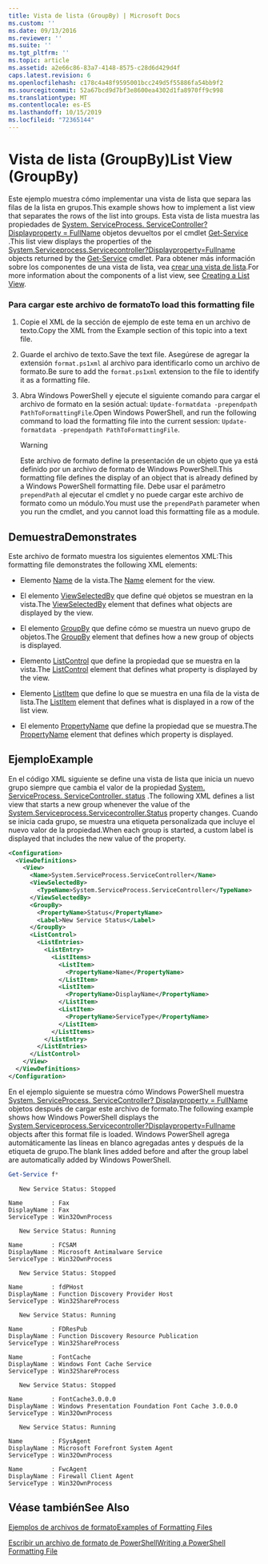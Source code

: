 ```yaml
---
title: Vista de lista (GroupBy) | Microsoft Docs
ms.custom: ''
ms.date: 09/13/2016
ms.reviewer: ''
ms.suite: ''
ms.tgt_pltfrm: ''
ms.topic: article
ms.assetid: a2e66c86-83a7-4148-8575-c28d6d429d4f
caps.latest.revision: 6
ms.openlocfilehash: c178c4a48f9595001bcc249d5f55886fa54bb9f2
ms.sourcegitcommit: 52a67bcd9d7bf3e8600ea4302d1fa8970ff9c998
ms.translationtype: MT
ms.contentlocale: es-ES
ms.lasthandoff: 10/15/2019
ms.locfileid: "72365144"
---
```

# <a name="list-view-groupby"></a><span data-ttu-id="219f2-102">Vista de lista (GroupBy)</span><span class="sxs-lookup"><span data-stu-id="219f2-102">List View (GroupBy)</span></span>

<span data-ttu-id="219f2-103">Este ejemplo muestra cómo implementar una vista de lista que separa las filas de la lista en grupos.</span><span class="sxs-lookup"><span data-stu-id="219f2-103">This example shows how to implement a list view that separates the rows of the list into groups.</span></span> <span data-ttu-id="219f2-104">Esta vista de lista muestra las propiedades de [System. ServiceProcess. ServiceController? Displayproperty = FullName](/dotnet/api/System.ServiceProcess.ServiceController) objetos devueltos por el cmdlet [Get-Service](/powershell/module/Microsoft.PowerShell.Management/Get-Service) .</span><span class="sxs-lookup"><span data-stu-id="219f2-104">This list view displays the properties of the [System.Serviceprocess.Servicecontroller?Displayproperty=Fullname](/dotnet/api/System.ServiceProcess.ServiceController) objects returned by the [Get-Service](/powershell/module/Microsoft.PowerShell.Management/Get-Service) cmdlet.</span></span> <span data-ttu-id="219f2-105">Para obtener más información sobre los componentes de una vista de lista, vea [crear una vista de lista](./creating-a-list-view.md).</span><span class="sxs-lookup"><span data-stu-id="219f2-105">For more information about the components of a list view, see [Creating a List View](./creating-a-list-view.md).</span></span>

### <a name="to-load-this-formatting-file"></a><span data-ttu-id="219f2-106">Para cargar este archivo de formato</span><span class="sxs-lookup"><span data-stu-id="219f2-106">To load this formatting file</span></span>

1. <span data-ttu-id="219f2-107">Copie el XML de la sección de ejemplo de este tema en un archivo de texto.</span><span class="sxs-lookup"><span data-stu-id="219f2-107">Copy the XML from the Example section of this topic into a text file.</span></span>

2. <span data-ttu-id="219f2-108">Guarde el archivo de texto.</span><span class="sxs-lookup"><span data-stu-id="219f2-108">Save the text file.</span></span> <span data-ttu-id="219f2-109">Asegúrese de agregar la extensión `format.ps1xml` al archivo para identificarlo como un archivo de formato.</span><span class="sxs-lookup"><span data-stu-id="219f2-109">Be sure to add the `format.ps1xml` extension to the file to identify it as a formatting file.</span></span>

3. <span data-ttu-id="219f2-110">Abra Windows PowerShell y ejecute el siguiente comando para cargar el archivo de formato en la sesión actual: `Update-formatdata -prependpath PathToFormattingFile`.</span><span class="sxs-lookup"><span data-stu-id="219f2-110">Open Windows PowerShell, and run the following command to load the formatting file into the current session: `Update-formatdata -prependpath PathToFormattingFile`.</span></span>

   > [!WARNING]
   > <span data-ttu-id="219f2-111">Este archivo de formato define la presentación de un objeto que ya está definido por un archivo de formato de Windows PowerShell.</span><span class="sxs-lookup"><span data-stu-id="219f2-111">This formatting file defines the display of an object that is already defined by a Windows PowerShell formatting file.</span></span> <span data-ttu-id="219f2-112">Debe usar el parámetro `prependPath` al ejecutar el cmdlet y no puede cargar este archivo de formato como un módulo.</span><span class="sxs-lookup"><span data-stu-id="219f2-112">You must use the `prependPath` parameter when you run the cmdlet, and you cannot load this formatting file as a module.</span></span>

## <a name="demonstrates"></a><span data-ttu-id="219f2-113">Demuestra</span><span class="sxs-lookup"><span data-stu-id="219f2-113">Demonstrates</span></span>

<span data-ttu-id="219f2-114">Este archivo de formato muestra los siguientes elementos XML:</span><span class="sxs-lookup"><span data-stu-id="219f2-114">This formatting file demonstrates the following XML elements:</span></span>

- <span data-ttu-id="219f2-115">Elemento [Name](./name-element-for-view-format.md) de la vista.</span><span class="sxs-lookup"><span data-stu-id="219f2-115">The [Name](./name-element-for-view-format.md) element for the view.</span></span>

- <span data-ttu-id="219f2-116">El elemento [ViewSelectedBy](./viewselectedby-element-format.md) que define qué objetos se muestran en la vista.</span><span class="sxs-lookup"><span data-stu-id="219f2-116">The [ViewSelectedBy](./viewselectedby-element-format.md) element that defines what objects are displayed by the view.</span></span>

- <span data-ttu-id="219f2-117">El elemento [GroupBy](./viewselectedby-element-format.md) que define cómo se muestra un nuevo grupo de objetos.</span><span class="sxs-lookup"><span data-stu-id="219f2-117">The [GroupBy](./viewselectedby-element-format.md) element that defines how a new group of objects is displayed.</span></span>

- <span data-ttu-id="219f2-118">Elemento [ListControl](./listcontrol-element-format.md) que define la propiedad que se muestra en la vista.</span><span class="sxs-lookup"><span data-stu-id="219f2-118">The [ListControl](./listcontrol-element-format.md) element that defines what property is displayed by the view.</span></span>

- <span data-ttu-id="219f2-119">Elemento [ListItem](./listitem-element-for-listitems-for-listcontrol-format.md) que define lo que se muestra en una fila de la vista de lista.</span><span class="sxs-lookup"><span data-stu-id="219f2-119">The [ListItem](./listitem-element-for-listitems-for-listcontrol-format.md) element that defines what is displayed in a row of the list view.</span></span>

- <span data-ttu-id="219f2-120">El elemento [PropertyName](./propertyname-element-for-listitem-for-listcontrol-format.md) que define la propiedad que se muestra.</span><span class="sxs-lookup"><span data-stu-id="219f2-120">The [PropertyName](./propertyname-element-for-listitem-for-listcontrol-format.md) element that defines which property is displayed.</span></span>

## <a name="example"></a><span data-ttu-id="219f2-121">Ejemplo</span><span class="sxs-lookup"><span data-stu-id="219f2-121">Example</span></span>

<span data-ttu-id="219f2-122">En el código XML siguiente se define una vista de lista que inicia un nuevo grupo siempre que cambia el valor de la propiedad [System. ServiceProcess. ServiceController. status](/dotnet/api/System.ServiceProcess.ServiceController.Status) .</span><span class="sxs-lookup"><span data-stu-id="219f2-122">The following XML defines a list view that starts a new group whenever the value of the [System.Serviceprocess.Servicecontroller.Status](/dotnet/api/System.ServiceProcess.ServiceController.Status) property changes.</span></span> <span data-ttu-id="219f2-123">Cuando se inicia cada grupo, se muestra una etiqueta personalizada que incluye el nuevo valor de la propiedad.</span><span class="sxs-lookup"><span data-stu-id="219f2-123">When each group is started, a custom label is displayed that includes the new value of the property.</span></span>

```xml
<Configuration>
  <ViewDefinitions>
    <View>
      <Name>System.ServiceProcess.ServiceController</Name>
      <ViewSelectedBy>
        <TypeName>System.ServiceProcess.ServiceController</TypeName>
      </ViewSelectedBy>
      <GroupBy>
        <PropertyName>Status</PropertyName>
        <Label>New Service Status</Label>
      </GroupBy>
      <ListControl>
        <ListEntries>
          <ListEntry>
            <ListItems>
              <ListItem>
                <PropertyName>Name</PropertyName>
              </ListItem>
              <ListItem>
                <PropertyName>DisplayName</PropertyName>
              </ListItem>
              <ListItem>
                <PropertyName>ServiceType</PropertyName>
              </ListItem>
            </ListItems>
          </ListEntry>
        </ListEntries>
      </ListControl>
    </View>
  </ViewDefinitions>
</Configuration>
```

<span data-ttu-id="219f2-124">En el ejemplo siguiente se muestra cómo Windows PowerShell muestra [System. ServiceProcess. ServiceController? Displayproperty = FullName](/dotnet/api/System.ServiceProcess.ServiceController) objetos después de cargar este archivo de formato.</span><span class="sxs-lookup"><span data-stu-id="219f2-124">The following example shows how Windows PowerShell displays the [System.Serviceprocess.Servicecontroller?Displayproperty=Fullname](/dotnet/api/System.ServiceProcess.ServiceController) objects after this format file is loaded.</span></span> <span data-ttu-id="219f2-125">Windows PowerShell agrega automáticamente las líneas en blanco agregadas antes y después de la etiqueta de grupo.</span><span class="sxs-lookup"><span data-stu-id="219f2-125">The blank lines added before and after the group label are automatically added by Windows PowerShell.</span></span>

```powershell
Get-Service f*
```

```output
   New Service Status: Stopped

Name        : Fax
DisplayName : Fax
ServiceType : Win32OwnProcess

   New Service Status: Running

Name        : FCSAM
DisplayName : Microsoft Antimalware Service
ServiceType : Win32OwnProcess

   New Service Status: Stopped

Name        : fdPHost
DisplayName : Function Discovery Provider Host
ServiceType : Win32ShareProcess

   New Service Status: Running

Name        : FDResPub
DisplayName : Function Discovery Resource Publication
ServiceType : Win32ShareProcess

Name        : FontCache
DisplayName : Windows Font Cache Service
ServiceType : Win32ShareProcess

   New Service Status: Stopped

Name        : FontCache3.0.0.0
DisplayName : Windows Presentation Foundation Font Cache 3.0.0.0
ServiceType : Win32OwnProcess

   New Service Status: Running

Name        : FSysAgent
DisplayName : Microsoft Forefront System Agent
ServiceType : Win32OwnProcess

Name        : FwcAgent
DisplayName : Firewall Client Agent
ServiceType : Win32OwnProcess
```

## <a name="see-also"></a><span data-ttu-id="219f2-126">Véase también</span><span class="sxs-lookup"><span data-stu-id="219f2-126">See Also</span></span>

[<span data-ttu-id="219f2-127">Ejemplos de archivos de formato</span><span class="sxs-lookup"><span data-stu-id="219f2-127">Examples of Formatting Files</span></span>](./examples-of-formatting-files.md)

[<span data-ttu-id="219f2-128">Escribir un archivo de formato de PowerShell</span><span class="sxs-lookup"><span data-stu-id="219f2-128">Writing a PowerShell Formatting File</span></span>](./writing-a-powershell-formatting-file.md)
